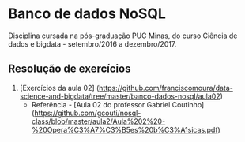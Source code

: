# Banco de dados NoSQL
Disciplina cursada na pós-graduação PUC Minas, do curso Ciência de dados e bigdata - setembro/2016 a dezembro/2017.

## Resolução de exercícios
1. [Exercícios da aula 02] (https://github.com/franciscomoura/data-science-and-bigdata/tree/master/banco-dados-nosql/aula02)
   * Referência - [Aula 02 do professor Gabriel Coutinho] (https://github.com/gcouti/nosql-class/blob/master/aula2/Aula%202%20-%20Opera%C3%A7%C3%B5es%20b%C3%A1sicas.pdf) 
